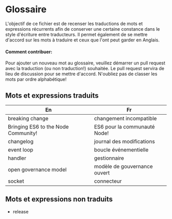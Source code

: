 # Glossaire

L'objectif de ce fichier est de recenser les traductions de mots et expressions récurrents afin de conserver une certaine constance dans le style d'écriture entre traducteurs.
Il permet également de se mettre d'accord sur les mots à traduire et ceux que l'ont peut garder en Anglais.

#### Comment contribuer:

Pour ajouter un nouveau mot au glossaire, veuillez démarrer un pull request avec la traduction (ou non traduction!) souhaitée. Le pull request servira de lieu de discussion pour se mettre d'accord.
N'oubliez pas de classer les mots par ordre alphabétique!

## Mots et expressions traduits

En | Fr  
---|---
breaking change                     | changement incompatible
Bringing ES6 to the Node Community! | ES6 pour la communauté Node!
changelog                           | journal des modifications
event loop                          | boucle événementielle
handler                             | gestionnaire
open governance model              | modèle de gouvernance ouvert 
socket                              | connecteur


## Mots et expressions non traduits

* release